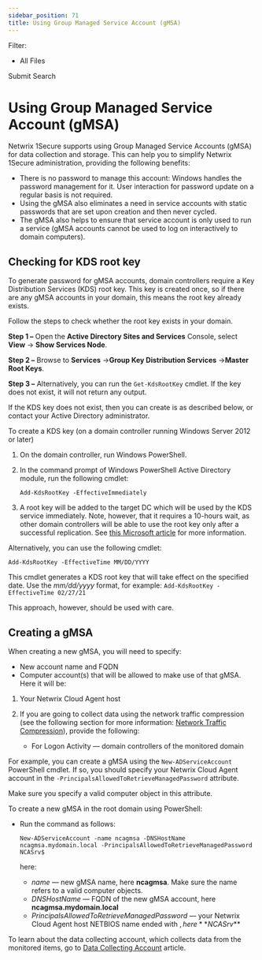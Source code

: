 ```yaml
---
sidebar_position: 71
title: Using Group Managed Service Account (gMSA)
---
```


Filter: 

* All Files

Submit Search

# Using Group Managed Service Account (gMSA)

Netwrix 1Secure supports using Group Managed Service Accounts (gMSA) for data collection and storage. This can help you to simplify Netwrix 1Secure administration, providing the following benefits:

* There is no password to manage this account: Windows handles the password management for it. User interaction for password update on a regular basis is not required.
* Using the gMSA also eliminates a need in service accounts with static passwords that are set upon creation and then never cycled.
* The gMSA also helps to ensure that service account is only used to run a service (gMSA accounts cannot be used to log on interactively to domain computers).

## Checking for KDS root key

To generate password for gMSA accounts, domain controllers require a Key Distribution Services (KDS) root key. This key is created once, so if there are any gMSA accounts in your domain, this means the root key already exists.

Follow the steps to check whether the root key exists in your domain.

**Step 1 –** Open the **Active Directory Sites and Services** Console, select **View** → **Show Services Node**.

**Step 2 –** Browse to **Services** →**Group Key Distribution Services** →**Master Root Keys**.

**Step 3 –** Alternatively, you can run the `Get-KdsRootKey` cmdlet. If the key does not exist, it will not return any output.

If the KDS key does not exist, then you can create is as described below, or contact your Active Directory administrator.

To create a KDS key (on a domain controller running Windows Server 2012 or later)

1. On the domain controller, run Windows PowerShell.
2. In the command prompt of Windows PowerShell Active Directory module, run the following cmdlet:

   `Add-KdsRootKey -EffectiveImmediately`
3. A root key will be added to the target DC which will be used by the KDS service immediately. Note, however, that it requires a 10-hours wait, as other domain controllers will be able to use the root key only after a successful replication. See [this Microsoft article](https://docs.microsoft.com/en-us/windows-server/security/group-managed-service-accounts/create-the-key-distribution-services-kds-root-key) for more information.

Alternatively, you can use the following cmdlet:

`Add-KdsRootKey -EffectiveTime MM/DD/YYYY`

This cmdlet generates a KDS root key that will take effect on the specified date. Use the *mm/dd/yyyy* format, for example: `Add-KdsRootKey -EffectiveTime 02/27/21`

This approach, however, should be used with care.

## Creating a gMSA

When creating a new gMSA, you will need to specify:

* New account name and FQDN
* Computer account(s) that will be allowed to make use of that gMSA. Here it will be:

1. Your Netwrix Cloud Agent host
2. If you are going to collect data using the network traffic compression (see the following section for more information: [Network Traffic Compression](../../../Configuration/NetworkTrafficCompression "Network Traffic Compression")), provide the following:

   * For Logon Activity — domain controllers of the monitored domain

For example, you can create a gMSA using the `New-ADServiceAccount` PowerShell cmdlet. If so, you should specify your Netwrix Cloud Agent account in the `-PrincipalsAllowedToRetrieveManagedPassword` attribute.

Make sure you specify a valid computer object in this attribute.

To create a new gMSA in the root domain using PowerShell:

* Run the command as follows:

  `New-ADServiceAccount -name ncagmsa -DNSHostName ncagmsa.mydomain.local -PrincipalsAllowedToRetrieveManagedPassword NCASrv$`

  here:

  * *name* — new gMSA name, here **ncagmsa**. Make sure the name refers to a valid computer objects.
  * *DNSHostName* — FQDN of the new gMSA account, here **ncagmsa.mydomain.local**
  * *PrincipalsAllowedToRetrieveManagedPassword* — your Netwrix Cloud Agent host NETBIOS name ended with $, here **NCASrv$**

To learn about the data collecting account, which collects data from the monitored items, go to [Data Collecting Account](../DataCollectingAccount/Overview "Data Collecting Account") article.